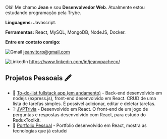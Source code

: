 Olá! Me chamo **Jean** e sou **Desenvolvedor Web**.
Atualmente estou estudando programação pela Trybe.

**Linguagens:** Javascript.

**Ferramentas:** React, MySQL, MongoDB, NodeJS, Docker.

**Entre em contato comigo:**

![Gmail](https://camo.githubusercontent.com/476ab19105806159696fd6098dd159d4b2306ae13165392c97f804ac4a3f5aef/68747470733a2f2f696d672e736869656c64732e696f2f62616467652f2d476d61696c2d4646303030303f7374796c653d666c61742d737175617265266c6162656c436f6c6f723d464630303030266c6f676f3d676d61696c266c6f676f436f6c6f723d7768697465266c696e6b3d6a65616e7669746f727040676d61696c2e636f6d) jeanvitorp@gmail.com

![LinkedIn](https://camo.githubusercontent.com/a667ffbafa82c75e7bf93a9a5f1b0cc61006c9aac00ca961eba1aba1409c61c3/68747470733a2f2f696d672e736869656c64732e696f2f62616467652f2d4c696e6b6564696e2d3065373661383f7374796c653d666c61742d737175617265266c6f676f3d4c696e6b6564696e266c6f676f436f6c6f723d7768697465266c696e6b3d68747470733a2f2f7777772e6c696e6b6564696e2e636f6d2f696e2f6a65616e767061636865636f2f) https://www.linkedin.com/in/jeanvpacheco/

## Projetos Pessoais 🖋️
- :construction: [To-do-list fullstack app (em andamento)](https://github.com/JeanVPacheco/todolist-fullstack) - Back-end desenvolvido em nodejs (express.js), front-end desenvolvido em React. CRUD de uma lista de tarefas simples. É possível adicionar, editar e deletar tarefas.  
- ❔ [JVPTrivia](https://github.com/JeanVPacheco/jvp-trivia-redux) - Desenvolvido em React. O front-end de um jogo de perguntas e respostas desenvolvido com React, para estudo do ReduxToolkit.
- 💼 [Portfolio Pessoal](https://github.com/JeanVPacheco/personal-portfolio) - Portfolio desenvolvido em React, mostra as tecnologias que já estudei
